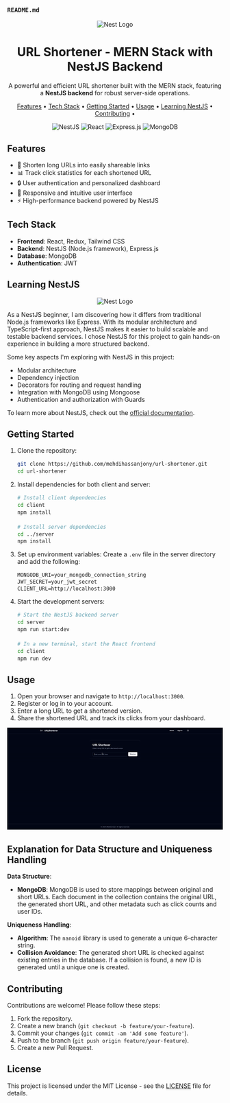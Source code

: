### `README.md`

<p align="center">
  <img src="https://nestjs.com/img/logo-small.svg" width="120" alt="Nest Logo" />
</p>

<h1 align="center">URL Shortener - MERN Stack with NestJS Backend</h1>

<p align="center">
  A powerful and efficient URL shortener built with the MERN stack, featuring a <strong>NestJS backend</strong> for robust server-side operations.
</p>

<p align="center">
  <a href="#features">Features</a> •
  <a href="#tech-stack">Tech Stack</a> •
  <a href="#getting-started">Getting Started</a> •
  <a href="#usage">Usage</a> •
  <a href="#learning-nestjs">Learning NestJS</a> •
  <a href="#contributing">Contributing</a> •
</p>

<p align="center">
  <img src="https://img.shields.io/badge/nestjs-%23E0234E.svg?style=for-the-badge&logo=nestjs&logoColor=white" alt="NestJS" />
  <img src="https://img.shields.io/badge/react-%2320232a.svg?style=for-the-badge&logo=react&logoColor=%2361DAFB" alt="React" />
  <img src="https://img.shields.io/badge/express.js-%23404d59.svg?style=for-the-badge&logo=express&logoColor=%2361DAFB" alt="Express.js" />
  <img src="https://img.shields.io/badge/MongoDB-%234ea94b.svg?style=for-the-badge&logo=mongodb&logoColor=white" alt="MongoDB" />
</p>

## Features

- 🚀 Shorten long URLs into easily shareable links
- 📊 Track click statistics for each shortened URL
- 🔒 User authentication and personalized dashboard
- 🎨 Responsive and intuitive user interface
- ⚡ High-performance backend powered by NestJS

## Tech Stack

- **Frontend**: React, Redux, Tailwind CSS
- **Backend**: NestJS (Node.js framework), Express.js
- **Database**: MongoDB
- **Authentication**: JWT

## Learning NestJS

<p align="center">
  <img src="https://nestjs.com/img/logo-small.svg" width="60" alt="Nest Logo" />
</p>

As a NestJS beginner, I am discovering how it differs from traditional Node.js frameworks like Express. With its modular architecture and TypeScript-first approach, NestJS makes it easier to build scalable and testable backend services. I chose NestJS for this project to gain hands-on experience in building a more structured backend.

Some key aspects I'm exploring with NestJS in this project:

- Modular architecture
- Dependency injection
- Decorators for routing and request handling
- Integration with MongoDB using Mongoose
- Authentication and authorization with Guards

To learn more about NestJS, check out the [official documentation](https://docs.nestjs.com/).

## Getting Started

1. Clone the repository:

   ```bash
   git clone https://github.com/mehdihassanjony/url-shortener.git
   cd url-shortener
   ```

2. Install dependencies for both client and server:

   ```bash
   # Install client dependencies
   cd client
   npm install

   # Install server dependencies
   cd ../server
   npm install
   ```

3. Set up environment variables:
   Create a `.env` file in the server directory and add the following:

   ```dotenv
   MONGODB_URI=your_mongodb_connection_string
   JWT_SECRET=your_jwt_secret
   CLIENT_URL=http://localhost:3000
   ```

4. Start the development servers:

   ```bash
   # Start the NestJS backend server
   cd server
   npm run start:dev

   # In a new terminal, start the React frontend
   cd client
   npm run dev
   ```

## Usage

1. Open your browser and navigate to `http://localhost:3000`.
2. Register or log in to your account.
3. Enter a long URL to get a shortened version.
4. Share the shortened URL and track its clicks from your dashboard.

![Demo](demo.gif)

## Explanation for Data Structure and Uniqueness Handling

**Data Structure**:

- **MongoDB**: MongoDB is used to store mappings between original and short URLs. Each document in the collection contains the original URL, the generated short URL, and other metadata such as click counts and user IDs.

**Uniqueness Handling**:

- **Algorithm**: The `nanoid` library is used to generate a unique 6-character string.
- **Collision Avoidance**: The generated short URL is checked against existing entries in the database. If a collision is found, a new ID is generated until a unique one is created.

## Contributing

Contributions are welcome! Please follow these steps:

1. Fork the repository.
2. Create a new branch (`git checkout -b feature/your-feature`).
3. Commit your changes (`git commit -am 'Add some feature'`).
4. Push to the branch (`git push origin feature/your-feature`).
5. Create a new Pull Request.

## License

This project is licensed under the MIT License - see the [LICENSE](LICENSE) file for details.
